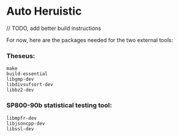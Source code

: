 # Auto Heruistic

// TODO, add better build instructions

For now, here are the packages needed for the two external tools:

### Theseus:
```
make
build-essential
libgmp-dev
libdivsufsort-dev
libbz2-dev
```

### SP800-90b statistical testing tool:
```
libmpfr-dev
libjsoncpp-dev
libssl-dev
```
